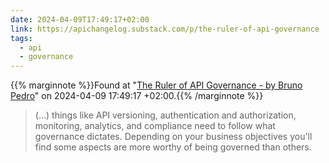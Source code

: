 ```yaml
---
date: 2024-04-09T17:49:17+02:00
link: https://apichangelog.substack.com/p/the-ruler-of-api-governance
tags:
  - api
  - governance
---
```

{{% marginnote %}}Found at "[The Ruler of API Governance - by Bruno Pedro](https://web.archive.org/web/20240409174917/https://apichangelog.substack.com/p/the-ruler-of-api-governance)" on 2024-04-09 17:49:17 +02:00.{{% /marginnote %}}

> (...) things like API versioning, authentication and authorization, monitoring, analytics, and compliance need to follow what governance dictates. Depending on your business objectives you'll find some aspects are more worthy of being governed than others.
